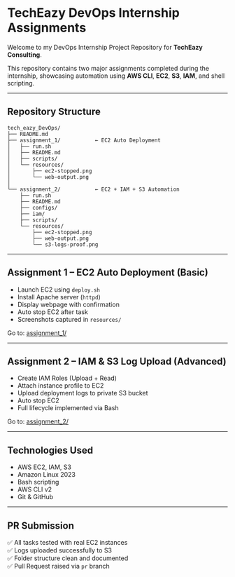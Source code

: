 # TechEazy DevOps Internship Assignments

Welcome to my DevOps Internship Project Repository for **TechEazy Consulting**.

This repository contains two major assignments completed during the internship, showcasing automation using **AWS CLI**, **EC2**, **S3**, **IAM**, and shell scripting.

---

## Repository Structure

```
tech_eazy_DevOps/
├── README.md               
├── assignment_1/           ← EC2 Auto Deployment
│   ├── run.sh
│   ├── README.md
│   ├── scripts/
│   └── resources/
│       ├── ec2-stopped.png
│       └── web-output.png
│
└── assignment_2/           ← EC2 + IAM + S3 Automation
    ├── run.sh
    ├── README.md
    ├── configs/
    ├── iam/
    ├── scripts/
    └── resources/
        ├── ec2-stopped.png
        ├── web-output.png
        └── s3-logs-proof.png
```

---

## Assignment 1 – EC2 Auto Deployment (Basic)

- Launch EC2 using `deploy.sh`
- Install Apache server (`httpd`)
- Display webpage with confirmation
- Auto stop EC2 after task
- Screenshots captured in `resources/`

 Go to: [assignment_1/](./assignment_1)

---

## Assignment 2 – IAM & S3 Log Upload (Advanced)

- Create IAM Roles (Upload + Read)
- Attach instance profile to EC2
- Upload deployment logs to private S3 bucket
- Auto stop EC2
- Full lifecycle implemented via Bash

 Go to: [assignment_2/](./assignment_2)

---

##  Technologies Used

- AWS EC2, IAM, S3
- Amazon Linux 2023
- Bash scripting
- AWS CLI v2
- Git & GitHub

---

## PR Submission

✅ All tasks tested with real EC2 instances  
✅ Logs uploaded successfully to S3  
✅ Folder structure clean and documented  
✅ Pull Request raised via `pr` branch 


